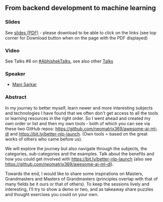 ## From backend development to machine learning


### Slides

See [slides (PDF)](Backend_developer_to_Machine_Learning_Engineer.pdf) - please download to be able to click on the links (see top corner for Download button when on the page with the PDF displayed)

### Video

See Talks #6 on [#AbhishekTalks](https://www.youtube.com/watch?v=sdPOyqMfK7M), see also other [Talks](https://www.youtube.com/watch?v=PX1RoRD3o7o&list=PL98nY_tJQXZl79DdyMQDvGDgv6A3zsMIf)

### Speaker

- [Mani Sarkar](http://github.com/neomatrix369)

### Abstract

In my journey to better myself, learn newer and more interesting subjects and technologies I have found that we often don't get access to all the tools or learning resources in the right order. So I went ahead and created my own order or list and then my own tools - both of which you can see via these two GitHub repos: https://github.com/neomatrix369/awesome-ai-ml-dl and https://bit.ly/better-nlp-launch. (Own tools = based on the great works of others who came before us).

We will explore the journey but also navigate through the subjects, the categories, sub-categories and the examples. Talk about the benefits and how you could get involved with https://bit.ly/better-nlp-launch (also see https://github.com/neomatrix369/awesome-ai-ml-dl).

Towards the end, I would like to share some inspirations on Masters, Grandmasters and Masters of Grandmasters (principles overlap with that of many fields be it ours or that of others). To keep the sessions lively and interesting, I'll try to show a demo or two, and as takeaway share puzzles and thought exercises you could on your own.